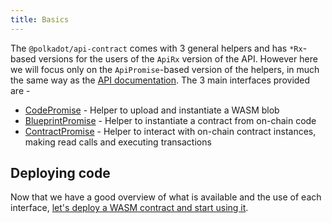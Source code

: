```yaml
---
title: Basics
---
```


The `@polkadot/api-contract` comes with 3 general helpers and has `*Rx`-based versions for the users of the `ApiRx` version of the API. However here we will focus only on the `ApiPromise`-based version of the helpers, in much the same way as the [API documentation](../../api/intro.md). The 3 main interfaces provided are -

- [CodePromise](code.md) - Helper to upload and instantiate a WASM blob
- [BlueprintPromise](blueprint.md) - Helper to instantiate a contract from on-chain code
- [ContractPromise](contract.read.md) - Helper to interact with on-chain contract instances, making read calls and executing transactions 

## Deploying code

Now that we have a good overview of what is available and the use of each interface, [let's deploy a WASM contract and start using it](code.md).
